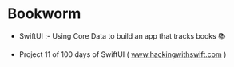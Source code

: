 # Bookworm

 - SwiftUI :- Using Core Data to build an app that tracks books 📚
 
 - Project 11 of 100 days of SwiftUI ( www.hackingwithswift.com )
